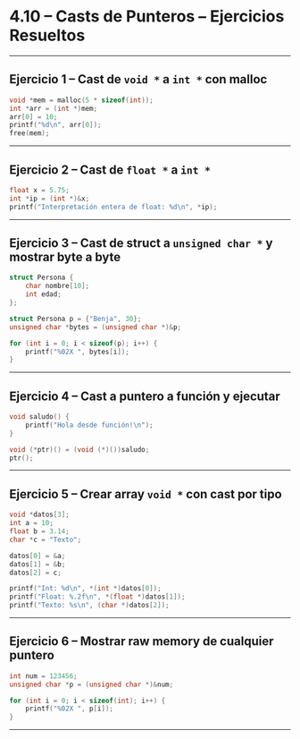 # 4.10 – Casts de Punteros – Ejercicios Resueltos

---

## Ejercicio 1 – Cast de `void *` a `int *` con malloc

```c
void *mem = malloc(5 * sizeof(int));
int *arr = (int *)mem;
arr[0] = 10;
printf("%d\n", arr[0]);
free(mem);
```

---

## Ejercicio 2 – Cast de `float *` a `int *`

```c
float x = 5.75;
int *ip = (int *)&x;
printf("Interpretación entera de float: %d\n", *ip);
```

---

## Ejercicio 3 – Cast de struct a `unsigned char *` y mostrar byte a byte

```c
struct Persona {
    char nombre[10];
    int edad;
};

struct Persona p = {"Benja", 30};
unsigned char *bytes = (unsigned char *)&p;

for (int i = 0; i < sizeof(p); i++) {
    printf("%02X ", bytes[i]);
}
```

---

## Ejercicio 4 – Cast a puntero a función y ejecutar

```c
void saludo() {
    printf("Hola desde función!\n");
}

void (*ptr)() = (void (*)())saludo;
ptr();
```

---

## Ejercicio 5 – Crear array `void *` con cast por tipo

```c
void *datos[3];
int a = 10;
float b = 3.14;
char *c = "Texto";

datos[0] = &a;
datos[1] = &b;
datos[2] = c;

printf("Int: %d\n", *(int *)datos[0]);
printf("Float: %.2f\n", *(float *)datos[1]);
printf("Texto: %s\n", (char *)datos[2]);
```

---

## Ejercicio 6 – Mostrar raw memory de cualquier puntero

```c
int num = 123456;
unsigned char *p = (unsigned char *)&num;

for (int i = 0; i < sizeof(int); i++) {
    printf("%02X ", p[i]);
}
```

---
